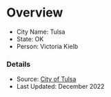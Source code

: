 # Overview

- City Name: Tulsa 
- State: OK
- Person: Victoria Kielb

### Details 

+ Source: [City of Tulsa](https://gis2-cityoftulsa.opendata.arcgis.com/datasets/a475c4126f01471c84e948648f64bbc8_0/explore?location=36.107518%2C-95.878153%2C11.76)
+ Last Updated: December 2022
